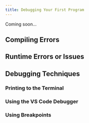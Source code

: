 ```yaml
---
title: Debugging Your First Program
---
```


Coming soon...

## Compiling Errors

<!-- [include discussion about first fixing any compiling errors, and tips about this] -->

## Runtime Errors or Issues

<!-- [include explanation about the different types of errors/issues that might be experienced] -->

## Debugging Techniques

### Printing to the Terminal

### Using the VS Code Debugger
<!-- test using debugger with graphical Hello World -->

### Using Breakpoints
